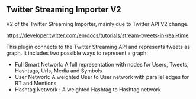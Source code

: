 ## Twitter Streaming Importer V2

V2 of the Twitter Streaming Importer, mainly due to Twitter API V2 change.

https://developer.twitter.com/en/docs/tutorials/stream-tweets-in-real-time


This plugin connects to the Twitter Streaming API and represents tweets as graph.
It includes two possible ways to represent a graph:

- Full Smart Network: A full representation with nodes for Users, Tweets, Hashtags, Urls, Media and Symbols
- User Network: A weighted User to User network with parallel edges for RT and Mentions
- Hashtag Network : A weighted Hashtag to Hashtag network